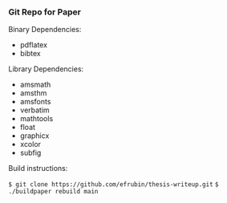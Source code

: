 ### Git Repo for Paper


Binary Dependencies:
  * pdflatex
  * bibtex
  
Library Dependencies:
  * amsmath
  * amsthm
  * amsfonts
  * verbatim
  * mathtools
  * float
  * graphicx
  * xcolor
  * subfig

Build instructions:

  ````$ git clone https://github.com/efrubin/thesis-writeup.git````
  ````$ ./buildpaper rebuild main````

